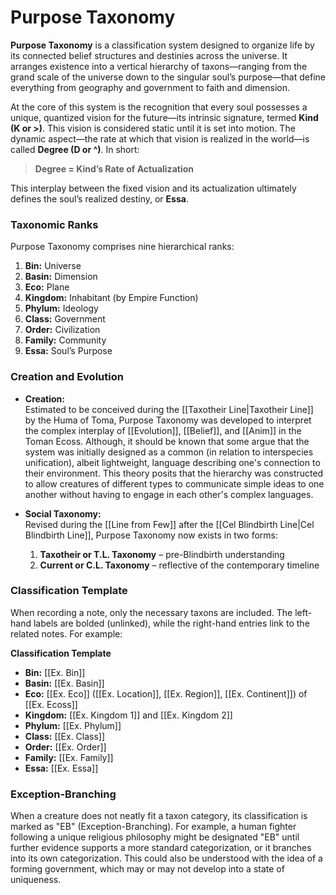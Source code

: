 # Purpose Taxonomy

**Purpose Taxonomy** is a classification system designed to organize life by its connected belief structures and destinies across the universe. It arranges existence into a vertical hierarchy of taxons—ranging from the grand scale of the universe down to the singular soul’s purpose—that define everything from geography and government to faith and dimension. 

At the core of this system is the recognition that every soul possesses a unique, quantized vision for the future—its intrinsic signature, termed **Kind (K or >)**. This vision is considered static until it is set into motion. The dynamic aspect—the rate at which that vision is realized in the world—is called **Degree (D or ^)**. In short:

> **Degree = Kind’s Rate of Actualization**

This interplay between the fixed vision and its actualization ultimately defines the soul’s realized destiny, or **Essa**.

### Taxonomic Ranks

Purpose Taxonomy comprises nine hierarchical ranks:

1. **Bin:** Universe
2. **Basin:** Dimension
3. **Eco:** Plane
4. **Kingdom:** Inhabitant (by Empire Function)
5. **Phylum:** Ideology
6. **Class:** Government
7. **Order:** Civilization
8. **Family:** Community
9. **Essa:** Soul’s Purpose

### Creation and Evolution

- **Creation:**  
    Estimated to be conceived during the [[Taxotheir Line|Taxotheir Line]] by the Huma of Toma, Purpose Taxonomy was developed to interpret the complex interplay of [[Evolution]], [[Belief]], and [[Anim]] in the Toman Ecoss. Although, it should be known that some argue that the system was initially designed as a common (in relation to interspecies unification), albeit lightweight, language describing one's connection to their environment. This theory posits that the hierarchy was constructed to allow creatures of different types to communicate simple ideas to one another without having to engage in each other's complex languages.
    
- **Social Taxonomy:**  
    Revised during the [[Line from Few]] after the [[Cel Blindbirth Line|Cel Blindbirth Line]], Purpose Taxonomy now exists in two forms:
    
    1. **Taxotheir or T.L. Taxonomy** – pre-Blindbirth understanding
    2. **Current or C.L. Taxonomy** – reflective of the contemporary timeline
    
    

### Classification Template

When recording a note, only the necessary taxons are included. The left-hand labels are bolded (unlinked), while the right-hand entries link to the related notes. For example:

**Classification Template**

- **Bin:** [[Ex. Bin]]
- **Basin:** [[Ex. Basin]]
- **Eco:** [[Ex. Eco]] ([[Ex. Location]], [[Ex. Region]], [[Ex. Continent]]) of [[Ex. Ecoss]]
- **Kingdom:** [[Ex. Kingdom 1]] and [[Ex. Kingdom 2]]
- **Phylum:** [[Ex. Phylum]]
- **Class:** [[Ex. Class]]
- **Order:** [[Ex. Order]]
- **Family:** [[Ex. Family]]
- **Essa:** [[Ex. Essa]]

### Exception-Branching

When a creature does not neatly fit a taxon category, its classification is marked as "EB" (Exception-Branching). For example, a human fighter following a unique religious philosophy might be designated "EB" until further evidence supports a more standard categorization, or it branches into its own categorization. This could also be understood with the idea of a forming government, which may or may not develop into a state of uniqueness.


